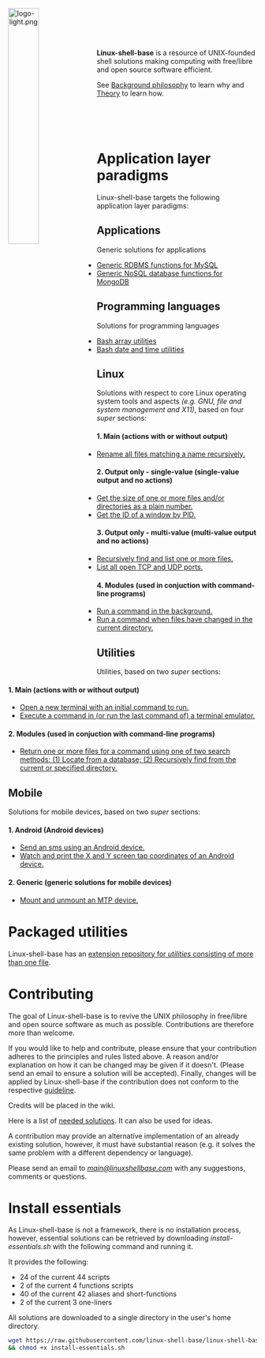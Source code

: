 
<img src='/../images/logo-light.png' width='35%' align='left' alt='logo-light.png'>
<br><br><br><br>

**Linux-shell-base** is a resource of UNIX-founded shell solutions making computing with free/libre and open source software efficient.

See [Background philosophy](https://github.com/linux-shell-base/linux-shell-base/wiki/Theory-and-background-philosophy#background-philosophy) to learn why and [Theory](https://github.com/linux-shell-base/linux-shell-base/wiki/Theory-and-background-philosophy#theory) to learn how.
<br><br><br><br><br>

# Application layer paradigms

Linux-shell-base targets the following application layer paradigms:

## Applications

Generic solutions for applications

* [Generic RDBMS functions for MySQL](functions/applications/databases/mysqlutil)
* [Generic NoSQL database functions for MongoDB](functions/applications/databases/mongodbutil)

## Programming languages

Solutions for programming languages

* [Bash array utilities](functions/programming_languages/bash/arrayutils.bash)
* [Bash date and time utilities](functions/programming_languages/bash/dateandtimeutils.bash)

## Linux

Solutions with respect to core Linux operating system tools and aspects *(e.g. GNU, file and system management and X11)*, based on four *super* sections:

#### 1. Main (actions with or without output)

* [Rename all files matching a name recursively.](scripts/linux-without_output/file_management/renrec)

#### 2. Output only - single-value (single-value output and no actions)

* [Get the size of one or more files and/or directories as a plain number.](https://github.com/linux-shell-base/linux-shell-base/blob/master/one-liners/one-liners-linux-output_only-single-value.bash)
* [Get the ID of a window by PID.](scripts/linux-output_only-single-value/x11/getwindidbypid)

#### 3. Output only - multi-value (multi-value output and no actions)

* [Recursively find and list one or more files.](aliases/aliases-linux-output_only-multi-value.bash)
* [List all open TCP and UDP ports.](aliases/aliases-linux-output_only-multi-value.bash)

#### 4. Modules (used in conjuction with command-line programs)

* [Run a command in the background.](scripts/linux-modules/shell_management/runinbg)
* [Run a command when files have changed in the current directory.](scripts/linux-modules/file_management/inotify)

## Utilities

Utilities, based on two *super* sections:

#### 1. Main (actions with or without output)

* [Open a new terminal with an initial command to run.](scripts/utilities-main/general_program_management/newterm)
* [Execute a command in (or run the last command of) a terminal emulator.](scripts/utilities-main/keybind/termcommand)

#### 2. Modules (used in conjuction with command-line programs)

* [Return one or more files for a command using one of two search methods: (1) Locate from a database; (2) Recursively find from the current or specified directory.](scripts/utilities-modules/general_program_management/returnfileforcmd)

## Mobile

Solutions for mobile devices, based on two *super* sections:

#### 1. Android (Android devices)

* [Send an sms using an Android device.](scripts/mobile-android/utilities/sms)
* [Watch and print the X and Y screen tap coordinates of an Android device.](scripts/mobile-android/monitoring/getmobiletappos)

#### 2. Generic (generic solutions for mobile devices)

* [Mount and unmount an MTP device.](scripts/mobile-generic/management/mtp)

# Packaged utilities

Linux-shell-base has an [extension repository for *utilities* consisting of more than one file][packaged-utilities].

# Contributing

The goal of Linux-shell-base is to revive the UNIX philosophy in free/libre and open source software as much as possible. Contributions are therefore more than welcome.

If you would like to help and contribute, please ensure that your contribution adheres to the principles and rules listed above. A reason and/or explanation on how it can be changed may be given if it doesn't. (Please send an email to ensure a solution will be accepted). Finally, changes will be applied by Linux-shell-base if the contribution does not conform to the respective [guideline][wiki].

Credits will be placed in the wiki.

Here is a list of [needed solutions](https://github.com/linux-shell-base/linux-shell-base/wiki/Needed-solutions). It can also be used for ideas.

A contribution may provide an alternative implementation of an already existing solution, however, it must have substantial reason (e.g. it solves the same problem with a different dependency or language).

Please send an email to *main@linuxshellbase.com* with any suggestions, comments or questions.

# Install essentials

As Linux-shell-base is not a framework, there is no installation process, however, essential solutions can be retrieved by downloading *install-essentials.sh* with the following command and running it.

It provides the following:

* 24 of the current 44 scripts
* 2 of the current 4 functions scripts
* 40 of the current 42 aliases and short-functions
* 2 of the current 3 one-liners

All solutions are downloaded to a single directory in the user's home directory.

```bash
wget https://raw.githubusercontent.com/linux-shell-base/linux-shell-base/install/install-essentials.sh \
&& chmod +x install-essentials.sh
```



[packaged-utilities]: https://github.com/linux-shell-base/packaged-utilities
[wiki]: https://github.com/linux-shell-base/linux-shell-base/wiki
